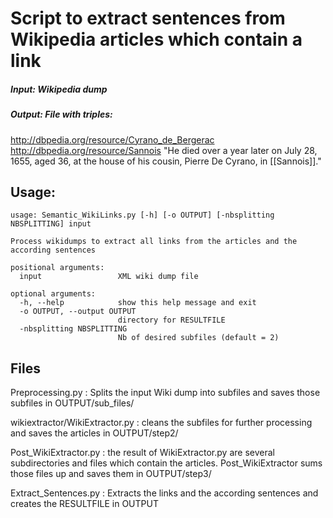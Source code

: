 # Script to extract sentences from Wikipedia articles which contain a link

##### Input: Wikipedia dump 
##### Output: File with triples: 
<http://dbpedia.org/resource/Cyrano_de_Bergerac> <http://dbpedia.org/resource/Sannois> "He died over a year later on July 28, 1655, aged 36, at the house of his cousin, Pierre De Cyrano, in [[Sannois]]."

## Usage:
    usage: Semantic_WikiLinks.py [-h] [-o OUTPUT] [-nbsplitting NBSPLITTING] input

    Process wikidumps to extract all links from the articles and the according sentences

    positional arguments:
      input                 XML wiki dump file

    optional arguments:
      -h, --help            show this help message and exit
      -o OUTPUT, --output OUTPUT
                            directory for RESULTFILE
      -nbsplitting NBSPLITTING
                            Nb of desired subfiles (default = 2)
## Files
Preprocessing.py : Splits the input Wiki dump into subfiles and saves those subfiles in OUTPUT/sub_files/

wikiextractor/WikiExtractor.py : cleans the subfiles for further processing and saves the articles in OUTPUT/step2/

Post_WikiExtractor.py : the result of WikiExtractor.py are several subdirectories and files which contain the articles. Post_WikiExtractor sums those files up and saves them in OUTPUT/step3/

Extract_Sentences.py : Extracts the links and the according sentences and creates the RESULTFILE in OUTPUT 
